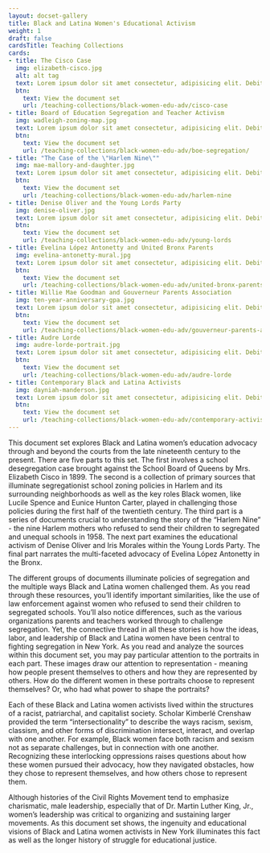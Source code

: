 ```yaml
---
layout: docset-gallery
title: Black and Latina Women's Educational Activism
weight: 1
draft: false
cardsTitle: Teaching Collections
cards:
- title: The Cisco Case
  img: elizabeth-cisco.jpg
  alt: alt tag
  text: Lorem ipsum dolor sit amet consectetur, adipisicing elit. Debitis, suscipit? Cum, esse. Molestias reiciendis, aperiam qui aut doloribus nihil aspernatur?
  btn:
    text: View the document set
    url: /teaching-collections/black-women-edu-adv/cisco-case 
- title: Board of Education Segregation and Teacher Activism
  img: wadleigh-zoning-map.jpg
  text: Lorem ipsum dolor sit amet consectetur, adipisicing elit. Debitis, suscipit? Cum, esse. Molestias reiciendis, aperiam qui aut doloribus nihil aspernatur?
  btn:
    text: View the document set
    url: /teaching-collections/black-women-edu-adv/boe-segregation/
- title: "The Case of the \"Harlem Nine\""
  img: mae-mallory-and-daughter.jpg
  text: Lorem ipsum dolor sit amet consectetur, adipisicing elit. Debitis, suscipit? Cum, esse. Molestias reiciendis, aperiam qui aut doloribus nihil aspernatur?
  btn:
    text: View the document set
    url: /teaching-collections/black-women-edu-adv/harlem-nine 
- title: Denise Oliver and the Young Lords Party
  img: denise-oliver.jpg
  text: Lorem ipsum dolor sit amet consectetur, adipisicing elit. Debitis, suscipit? Cum, esse. Molestias reiciendis, aperiam qui aut doloribus nihil aspernatur?
  btn:
    text: View the document set
    url: /teaching-collections/black-women-edu-adv/young-lords
- title: Evelina López Antonetty and United Bronx Parents
  img: evelina-antonetty-mural.jpg
  text: Lorem ipsum dolor sit amet consectetur, adipisicing elit. Debitis, suscipit? Cum, esse. Molestias reiciendis, aperiam qui aut doloribus nihil aspernatur?
  btn:
    text: View the document set
    url: /teaching-collections/black-women-edu-adv/united-bronx-parents
- title: Willie Mae Goodman and Gouverneur Parents Association
  img: ten-year-anniversary-gpa.jpg
  text: Lorem ipsum dolor sit amet consectetur, adipisicing elit. Debitis, suscipit? Cum, esse. Molestias reiciendis, aperiam qui aut doloribus nihil aspernatur?
  btn:
    text: View the document set
    url: /teaching-collections/black-women-edu-adv/gouverneur-parents-association
- title: Audre Lorde
  img: audre-lorde-portrait.jpg
  text: Lorem ipsum dolor sit amet consectetur, adipisicing elit. Debitis, suscipit? Cum, esse. Molestias reiciendis, aperiam qui aut doloribus nihil aspernatur?
  btn:
    text: View the document set
    url: /teaching-collections/black-women-edu-adv/audre-lorde
- title: Contemporary Black and Latina Activists
  img: dayniah-manderson.jpg
  text: Lorem ipsum dolor sit amet consectetur, adipisicing elit. Debitis, suscipit? Cum, esse. Molestias reiciendis, aperiam qui aut doloribus nihil aspernatur?
  btn:
    text: View the document set
    url: /teaching-collections/black-women-edu-adv/contemporary-activists
---
```


This document set explores Black and Latina women’s education advocacy through and beyond the courts from the late nineteenth century to the present. There are five parts to this set. The first involves a school desegregation case brought against the School Board of Queens by Mrs. Elizabeth Cisco in 1899. The second is a collection of primary sources that illuminate segregationist school zoning policies in Harlem and its surrounding neighborhoods as well as the key roles Black women, like Lucile Spence and Eunice Hunton Carter, played in challenging those policies during the first half of the twentieth century. The third part is a series of documents crucial to understanding the story of the “Harlem Nine” - the nine Harlem mothers who refused to send their children to segregated and unequal schools in 1958. The next part examines the educational activism of Denise Oliver and Iris Morales within the Young Lords Party. The final part narrates the multi-faceted advocacy of Evelina López Antonetty in the Bronx.

The different groups of documents illuminate policies of segregation and the multiple ways Black and Latina women challenged them. As you read through these resources, you’ll identify important similarities, like the use of law enforcement against women who refused to send their children to segregated schools. You’ll also notice differences, such as the various organizations parents and teachers worked through to challenge segregation. Yet, the connective thread in all these stories is how the ideas, labor, and leadership of Black and Latina women have been central to fighting segregation in New York.
As you read and analyze the sources within this document set, you may pay particular attention to the portraits in each part. These images draw our attention to representation - meaning how people present themselves to others and how they are represented by others. How do the different women in these portraits choose to represent themselves? Or, who had what power to shape the portraits?

Each of these Black and Latina women activists lived within the structures of a racist, patriarchal, and capitalist society. Scholar Kimberlé Crenshaw provided the term “intersectionality” to describe the ways racism, sexism, classism, and other forms of discrimination intersect, interact, and overlap with one another. For example, Black women face both racism and sexism not as separate challenges, but in connection with one another. Recognizing these interlocking oppressions raises questions about how these women pursued their advocacy, how they navigated obstacles, how they chose to represent themselves, and how others chose to represent them.

Although histories of the Civil Rights Movement tend to emphasize charismatic, male leadership, especially that of Dr. Martin Luther King, Jr., women’s leadership was critical to organizing and sustaining larger movements. As this document set shows, the ingenuity and educational visions of Black and Latina women activists in New York illuminates this fact as well as the longer history of struggle for educational justice.
